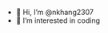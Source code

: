 - 👋 Hi, I’m @nkhang2307
- 👀 I’m interested in coding

<!---
nkhang2307/nkhang2307 is a ✨ special ✨ repository because its `README.md` (this file) appears on your GitHub profile.
You can click the Preview link to take a look at your changes.
--->
